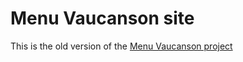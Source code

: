 # Menu Vaucanson site
This is the old version of the [Menu Vaucanson project](https://github.com/Menu-Vaucanson)
